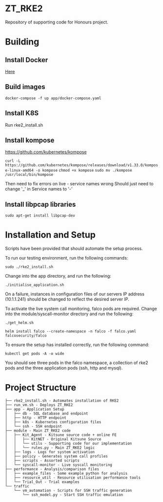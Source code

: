 # ZT_RKE2
Repository of supporting code for Honours project. 

# Building 

## Install Docker 

[Here](https://docs.docker.com/engine/install/ubuntu/)

## Build images

`docker-compose -f up app/docker-compose.yaml`

## Install K8S 
Run rke2_install.sh

## Install kompose 
https://github.com/kubernetes/kompose

`curl -L https://github.com/kubernetes/kompose/releases/download/v1.33.0/kompose-linux-amd64 -o kompose`
`chmod +x kompose`
`sudo mv ./kompose /usr/local/bin/kompose`

Then need to fix errors on live - service names wrong 
Should just need to change '_' in Service names to '-' 

## Install libpcap libraries

`sudo apt-get install libpcap-dev` 

# Installation and Setup

Scripts have been provided that should automate the setup process. 

To run our testing environment, run the following commands:

`sudo ./rke2_install.sh`

Change into the app directory, and run the following: 

`./initialise_application.sh`

On a failure, instances in configuration files of our servers IP address (10.1.1.241) 
should be changed to reflect the desired server IP.

To activate the live system call monitoring, falco pods are required.
Change into the module/syscall-monitor directory and run the following: 

`./get_helm.sh`

`helm install falco --create-namespace -n falco -f falco.yaml falcosecurity/falco`

To ensure the setup has installed correctly, run the following command:

`kubectl get pods -A -o wide`

You should see three pods in the falco namespace, a collection of rke2 pods 
and the three application pods (ssh, http and mysql).

<!-- # Other installs  -->

<!-- Clean these -->
<!-- sudo apt install tcpreplay 
sudo apt install gnome-terminal -->

<!-- Maybe make sed script for this  -->
<!-- Change the deployment k8s/http-deployment hostPath field to use your username/ZT_RKE2 install location  -->

# Project Structure

```
├── rke2_install.sh - Automates installation of RKE2
├── run_vm.sh - Deploys ZT_RKE2
├── app - Application Setup
│   ├── db - SQL database and endpoint 
│   ├── http - HTTP endpoint 
│   ├── k8s - Kubernetes configuration files
│   └── ssh - SSH endpoint
├── module - Main ZT_RKE2 code 
│   ├── Kit_Agent - Kitsune source code + online FE
│   │   ├── KitNET - Original Kitsune Source
│   │   └── utils - Supporting code for our implementation
│   │   └── rules.py - Main ZT_RKE2 logic
│   ├── logs - Logs for system activation
│   ├── policy - Generates system call profiles
│   ├── scripts - Assorted scripts
│   └── syscall-monitor - Live syscall monitoring
├── performance - Analysis/comparison files
│   ├── example_files - Some example python for analysis
│   ├── resource_util - Resource utilisation performance tools
│   └── Trial_Out - Trial examples
└── traffic
    └── vm_automation - Scripts for SSH traffic generation 
        └── ssh_model.py - Start SSH traffic emulation

```
